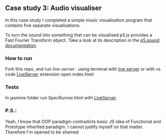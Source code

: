 ## Case study 3: Audio visualiser

In this case study I completed a simple music visualisation
program that contains five separate visualisations.

To turn the sound into something that can be visualised p5.js provides
a Fast Fourier Transform object. Take a look at its description in the
[p5.sound documentation](https://p5js.org/reference/#/p5.FFT).

### How to run

Fork this repo, and run *live-server .* using terminal with [live server](https://www.npmjs.com/package/live-server) or with vs code [LiveServer](https://marketplace.visualstudio.com/items?itemName=ritwickdey.LiveServer) extension open index.html

### Tests 
In jasmine folder run SpecRunner.html with [LiveServer](https://marketplace.visualstudio.com/items?itemName=ritwickdey.LiveServer).

### P.S.:
Yeah, I know that OOP paradigm contradicts basic JS idea of Functional and Prototype inherited paradigm. I cannot justify myself on that matter. Therefore I'm opened to be shamed
